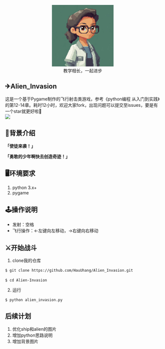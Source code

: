 <p align="center">
  <img src="https://github.com/HauUhang/files/blob/main/%E7%85%A7%E7%89%87/%E5%BE%AE%E4%BF%A1%E5%9B%BE%E7%89%87_20250330214933.jpg" width="200"/>
  <br>教学相长，一起进步
</p>

## ✈Alien_Invasion
这是一个基于Pygame制作的飞行射击类游戏，参考《python编程 从入门到实践》的第12-14章。耗时12小时，欢迎大家fork，出现问题可以提交至issues，要是有一个star就更好啦🥰
<img 
  src="https://github.com/user-attachments/assets/1551fb8f-8838-4f1d-b0d6-853aad339292" 
  width="600" 
  style="display: block; margin: 0 auto;" 
/>

## 🌠背景介绍
**「使徒来袭！」**

**「勇敢的少年啊快去创造奇迹！」**

## 🖥环境要求
1. python 3.x+
2. pygame

## 🕹操作说明
* 发射：空格
* 飞行操作：←左键向左移动，→右键向右移动

## ⚔开始战斗
1. clone我的仓库
```
$ git clone https://github.com/HauUhang/Alien_Invasion.git

$ cd Alien-Invasion
```
2. 运行
```
$ python alien_invasion.py
```

## 后续计划
1. 优化ship和alien的图片
2. 增加python思路说明
3. 增加背景图片
